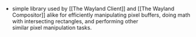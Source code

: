 - simple library used by [[The Wayland Client]] and [[The Wayland Compositor]] alike for efficiently manipulating pixel buffers, doing math with intersecting rectangles, and performing other similar pixel manipulation tasks.
